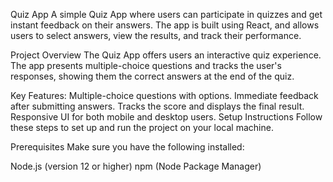 Quiz App
A simple Quiz App where users can participate in quizzes and get instant feedback on their answers. The app is built using React, and allows users to select answers, view the results, and track their performance.

Project Overview
The Quiz App offers users an interactive quiz experience. The app presents multiple-choice questions and tracks the user's responses, showing them the correct answers at the end of the quiz.

Key Features:
Multiple-choice questions with options.
Immediate feedback after submitting answers.
Tracks the score and displays the final result.
Responsive UI for both mobile and desktop users.
Setup Instructions
Follow these steps to set up and run the project on your local machine.

Prerequisites
Make sure you have the following installed:

Node.js (version 12 or higher)
npm (Node Package Manager)
